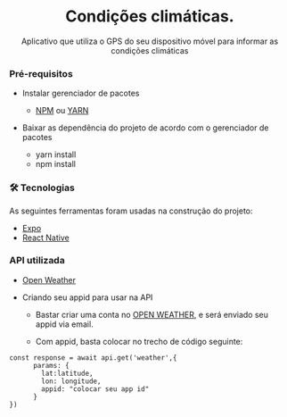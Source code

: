 <h1 align="center"> Condições climáticas.</h1>

<p align="center">Aplicativo que utiliza o GPS do seu dispositivo móvel para informar as condições climáticas</p>

### Pré-requisitos

- Instalar gerenciador de pacotes
  - [NPM](https://www.npmjs.com/get-npm) ou [YARN](https://classic.yarnpkg.com/pt-BR/docs/install/#windows-stable)

- Baixar as dependência do projeto de acordo com o gerenciador de pacotes
  - yarn install
  - npm install
  

### 🛠 Tecnologias

As seguintes ferramentas foram usadas na construção do projeto:

- [Expo](https://expo.io/)
- [React Native](https://reactnative.dev/)

### API utilizada

  - [Open Weather](https://openweathermap.org/current)

  - Criando seu appid para usar na API
     - Bastar criar uma conta no [OPEN WEATHER](https://home.openweathermap.org/users/sign_up), e será enviado seu 
     appid via email.

     - Com appid, basta colocar no trecho de código seguinte: 

  ```
  const response = await api.get('weather',{
        params: {
          lat:latitude,
          lon: longitude,
          appid: "colocar seu app id"
        }
  })
```









